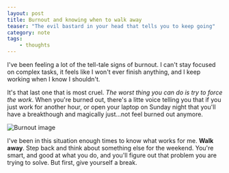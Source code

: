 ```yaml
---
layout: post
title: Burnout and knowing when to walk away
teaser: "The evil bastard in your head that tells you to keep going"
category: note
tags:
    - thoughts
---
```

I've been feeling a lot of the tell-tale signs of burnout. I can't stay focused on complex tasks, it feels like I won't ever finish anything, and I keep working when I know I shouldn't.

It's that last one that is most cruel. _The worst thing you can do is try to force the work_. When you're burned out, there's a litte voice telling you that if you just work for another hour, or open your laptop on Sunday night that you'll have a breakthough and magically just...not feel burned out anymore.

![Burnout image](https://s3.amazonaws.com/static.levimcg.com/notes/scribble-brain-transparent.png)

I've been in this situation enough times to know what works for me. **Walk away**. Step back and think about something else for the weekend. You're smart, and good at what you do, and you'll figure out that problem you are trying to solve. But first, give yourself a break.
